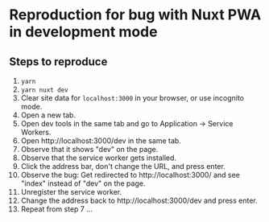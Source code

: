# Reproduction for bug with Nuxt PWA in development mode

## Steps to reproduce

1. `yarn`
2. `yarn nuxt dev`
3. Clear site data for `localhost:3000` in your browser, or use incognito mode.
4. Open a new tab.
5. Open dev tools in the same tab and go to Application -> Service Workers.
6. Open http://localhost:3000/dev in the same tab.
7. Observe that it shows "dev" on the page.
8. Observe that the service worker gets installed.
9. Click the address bar, don't change the URL, and press enter.
10. Observe the bug: Get redirected to http://localhost:3000/ and see "index" instead of "dev" on the page.
11. Unregister the service worker.
12. Change the address back to http://localhost:3000/dev and press enter.
13. Repeat from step 7 ...
